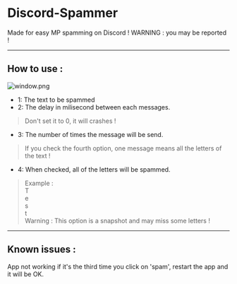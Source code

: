 # Discord-Spammer  
Made for easy MP spamming on Discord ! WARNING : you may be reported !  
***  
## How to use :  
![window.png](https://i.ibb.co/pwjrjNg/window.png)  
- 1: The text to be spammed  
- 2: The delay in milisecond between each messages.  
> Don't set it to 0, it will crashes !  
- 3: The number of times the message will be send.  
> If you check the fourth option, one message means all the letters of the text !  
- 4: When checked, all of the letters will be spammed.  
> Example :  
> T  
> e  
> s  
> t  
> Warning : This option is a snapshot and may miss some letters !  
***  
## Known issues :  
App not working if it's the third time you click on 'spam', restart the app and it will be OK.  
